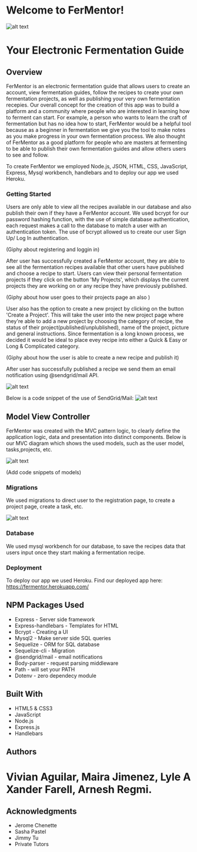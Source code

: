 # Welcome to FerMentor!
![alt text](public/photos/logo.png)
 
# Your Electronic Fermentation Guide



## Overview
 FerMentor is an electronic fermentation guide that allows users to create an account, view fermentation guides, follow the recipes to create your own fermentation projects, as well as publishing your very own fermentation recepies. Our overall concept for the creation of this app was to build a platform and a community where people who are interested in learning how to ferment can start. For example, a person who wants to learn the craft of fermentation but has no idea how to start, FerMentor would be a helpful tool because as a beginner in fermentation we give you the tool to make notes as you make progress in your own fermentation process. We also thought of FerMentor as a good platform for people who are masters at fermenting to be able to publish their own fermentation guides and allow others users to see and follow.
 
 To create FerMentor we employed Node.js, JSON, HTML, CSS, JavaScript, Express, Mysql workbench, handlebars and to deploy our app we used Heroku.

 ### Getting Started

  Users are only able to view all the recipes available in our database and also publish their own if they have a FerMentor account. We used bcrypt for our password hashing function, with the use of simple database authentication, each request makes a call to the database to match a user with an authentication token. The use of bcrypt allowed us to create our user Sign Up/ Log In authentication. 

(Giphy about registering and loggin in)



After user has successfully created a FerMentor account, they are able to see all the fermentation recipes available that other users have published and choose a recipe to start. Users can view their personal fermentation projects if they click on the button 'My Projects', which displays the current projects they are working on or any recipe they have previously published.

(Giphy about how user goes to their projects page an also )


 User also has the option to create a new project by clicking on the button 'Create a Project'. This will take the user into the new project page where they're able to add a new project by choosing the category of recipe, the status of their project(published/unplublished), name of the project, picture and general instructions. Since fermentation is a long known process, we decided it would be ideal to place evey recipe into either a Quick & Easy or Long & Complicated category. 

(Giphy about how the user is able to create a new recipe and publish it)

After user has successfully published a recipe we send them an email notification using @sendgrid/mail API. 

![alt text](public/photos/grid.png)

Below is a code snippet of the use of SendGrid/Mail:
![alt text](public/photos/sendgrid.png)


## Model View Controller
 FerMentor was created with the MVC pattern logic, to clearly define the application logic, data and presentation into distinct components. Below is our MVC diagram which shows the used models, such as the user model, tasks,projects, etc.

![alt text](public/photos/Diagram.png)


(Add code snippets of models)


### Migrations
We used migrations to direct user to the registration page, to create a project page, create a task, etc. 

![alt text](public/photos/migrations.jpeg)


### Database
We used mysql workbench for our database, to save the recipes data that users input once they start making a fermentation recipe. 

### Deployment 
To deploy our app we used Heroku.
Find our deployed app here: 
https://fermentor.herokuapp.com/



## NPM Packages Used
* Express - Server side framework
* Express-handlebars - Templates for HTML
* Bcrypt - Creating a UI 
* Mysql2 - Make server side SQL queries
* Sequelize - ORM for SQL database
* Sequelize-cli - Migration
* @sendgrid/mail - email notifications
* Body-parser - request parsing middleware
* Path - will set your PATH
* Dotenv - zero dependecy module

## Built With
* HTML5 & CSS3
* JavaScript
* Node.js
* Express.js
* Handlebars

## Authors
# Vivian Aguilar, Maira Jimenez, Lyle A Xander Farell, Arnesh Regmi. 

## Acknowledgments 

* Jerome Chenette
* Sasha Pastel
* Jimmy Tu
* Private Tutors
